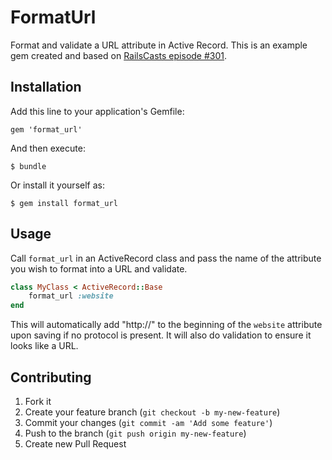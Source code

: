 # FormatUrl

Format and validate a URL attribute in Active Record. This is an example gem created and based on [RailsCasts episode #301](http://railscasts.com/episodes/301-extracting-a-ruby-gem).

## Installation

Add this line to your application's Gemfile:

    gem 'format_url'

And then execute:

    $ bundle

Or install it yourself as:

    $ gem install format_url

## Usage
Call `format_url` in an ActiveRecord class and pass the name of the attribute you wish to format into a URL and validate.

```ruby
class MyClass < ActiveRecord::Base
	format_url :website
end
```
 
This will automatically add "http://" to the beginning of the `website` attribute upon saving if no protocol is present. It will also do validation to ensure it looks like a URL.
 
## Contributing

1. Fork it
2. Create your feature branch (`git checkout -b my-new-feature`)
3. Commit your changes (`git commit -am 'Add some feature'`)
4. Push to the branch (`git push origin my-new-feature`)
5. Create new Pull Request
